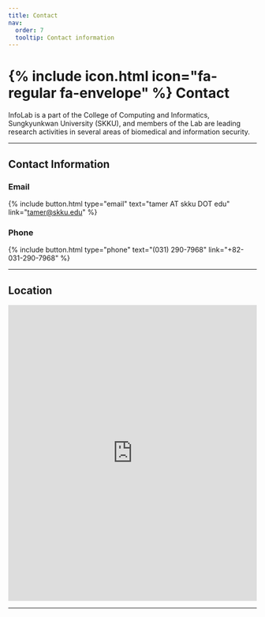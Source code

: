 ```yaml
---
title: Contact
nav:
  order: 7
  tooltip: Contact information
---
```


# {% include icon.html icon="fa-regular fa-envelope" %} Contact

InfoLab is a part of the College of Computing and Informatics, Sungkyunkwan University (SKKU), and members of the Lab are leading research activities in several areas of biomedical and information security.

---

## Contact Information

### Email
{%
  include button.html
  type="email"
  text="tamer AT skku DOT edu"
  link="tamer@skku.edu"
%}

<!-- Uncomment the following block if you want to include phone contact -->

### Phone
{%
  include button.html
  type="phone"
  text="(031) 290-7968"
  link="+82-031-290-7968"
%}

---

## Location

<div style="width: 100%">
  <iframe 
    width="100%" 
    height="600" 
    frameborder="0" 
    scrolling="no" 
    marginheight="0" 
    marginwidth="0" 
    src="https://maps.google.com/maps?width=100%25&amp;height=600&amp;hl=en&amp;q=Hwasan-ro,%20Yulcheon-dong,%20Jangan-gu,%20Suwon-si,%20Gyeonggi-do+(Infolab)&amp;t=&amp;z=16&amp;ie=UTF8&amp;iwloc=B&amp;output=embed">
    <a href="https://www.gps.ie/collections/personal-trackers/">gps trackers</a>
  </iframe>
</div>

---

